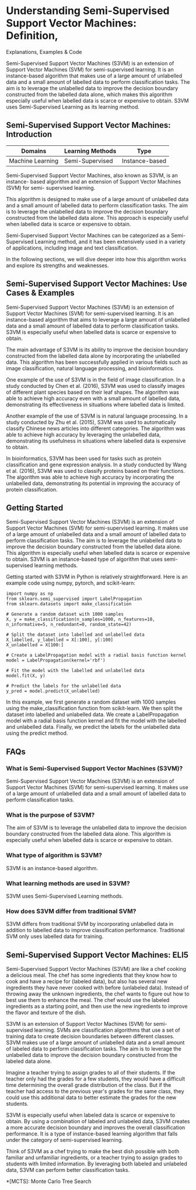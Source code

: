 # Understanding Semi-Supervised Support Vector Machines: Definition,
Explanations, Examples & Code

Semi-Supervised Support Vector Machines (S3VM) is an extension of Support
Vector Machines (SVM) for semi-supervised learning. It is an instance-based
algorithm that makes use of a large amount of unlabelled data and a small
amount of labelled data to perform classification tasks. The aim is to
leverage the unlabelled data to improve the decision boundary constructed from
the labelled data alone, which makes this algorithm especially useful when
labelled data is scarce or expensive to obtain. S3VM uses Semi-Supervised
Learning as its learning method.

## Semi-Supervised Support Vector Machines: Introduction

Domains | Learning Methods | Type  
---|---|---  
Machine Learning | Semi-Supervised | Instance-based  
  
Semi-Supervised Support Vector Machines, also known as S3VM, is an instance-
based algorithm and an extension of Support Vector Machines (SVM) for semi-
supervised learning.

This algorithm is designed to make use of a large amount of unlabelled data
and a small amount of labelled data to perform classification tasks. The aim
is to leverage the unlabelled data to improve the decision boundary
constructed from the labelled data alone. This approach is especially useful
when labelled data is scarce or expensive to obtain.

Semi-Supervised Support Vector Machines can be categorized as a Semi-
Supervised Learning method, and it has been extensively used in a variety of
applications, including image and text classification.

In the following sections, we will dive deeper into how this algorithm works
and explore its strengths and weaknesses.

## Semi-Supervised Support Vector Machines: Use Cases & Examples

Semi-Supervised Support Vector Machines (S3VM) is an extension of Support
Vector Machines (SVM) for semi-supervised learning. It is an instance-based
algorithm that aims to leverage a large amount of unlabelled data and a small
amount of labelled data to perform classification tasks. S3VM is especially
useful when labelled data is scarce or expensive to obtain.

The main advantage of S3VM is its ability to improve the decision boundary
constructed from the labelled data alone by incorporating the unlabelled data.
This algorithm has been successfully applied in various fields such as image
classification, natural language processing, and bioinformatics.

One example of the use of S3VM is in the field of image classification. In a
study conducted by Chen et al. (2016), S3VM was used to classify images of
different plant species based on their leaf shapes. The algorithm was able to
achieve high accuracy even with a small amount of labelled data, demonstrating
its effectiveness in situations where labelled data is limited.

Another example of the use of S3VM is in natural language processing. In a
study conducted by Zhu et al. (2015), S3VM was used to automatically classify
Chinese news articles into different categories. The algorithm was able to
achieve high accuracy by leveraging the unlabelled data, demonstrating its
usefulness in situations where labelled data is expensive to obtain.

In bioinformatics, S3VM has been used for tasks such as protein classification
and gene expression analysis. In a study conducted by Wang et al. (2016), S3VM
was used to classify proteins based on their functions. The algorithm was able
to achieve high accuracy by incorporating the unlabelled data, demonstrating
its potential in improving the accuracy of protein classification.

## Getting Started

Semi-Supervised Support Vector Machines (S3VM) is an extension of Support
Vector Machines (SVM) for semi-supervised learning. It makes use of a large
amount of unlabelled data and a small amount of labelled data to perform
classification tasks. The aim is to leverage the unlabelled data to improve
the decision boundary constructed from the labelled data alone. This algorithm
is especially useful when labelled data is scarce or expensive to obtain. S3VM
is an instance-based type of algorithm that uses semi-supervised learning
methods.

Getting started with S3VM in Python is relatively straightforward. Here is an
example code using numpy, pytorch, and scikit-learn:

    
    
    
    import numpy as np
    from sklearn.semi_supervised import LabelPropagation
    from sklearn.datasets import make_classification
    
    # Generate a random dataset with 1000 samples
    X, y = make_classification(n_samples=1000, n_features=10, n_informative=5, n_redundant=0, random_state=42)
    
    # Split the dataset into labelled and unlabelled data
    X_labelled, y_labelled = X[:100], y[:100]
    X_unlabelled = X[100:]
    
    # Create a LabelPropagation model with a radial basis function kernel
    model = LabelPropagation(kernel='rbf')
    
    # Fit the model with the labelled and unlabelled data
    model.fit(X, y)
    
    # Predict the labels for the unlabelled data
    y_pred = model.predict(X_unlabelled)
    
    

In this example, we first generate a random dataset with 1000 samples using
the make_classification function from scikit-learn. We then split the dataset
into labelled and unlabelled data. We create a LabelPropagation model with a
radial basis function kernel and fit the model with the labelled and
unlabelled data. Finally, we predict the labels for the unlabelled data using
the predict method.

## FAQs

### What is Semi-Supervised Support Vector Machines (S3VM)?

Semi-Supervised Support Vector Machines (S3VM) is an extension of Support
Vector Machines (SVM) for semi-supervised learning. It makes use of a large
amount of unlabelled data and a small amount of labelled data to perform
classification tasks.

### What is the purpose of S3VM?

The aim of S3VM is to leverage the unlabelled data to improve the decision
boundary constructed from the labelled data alone. This algorithm is
especially useful when labelled data is scarce or expensive to obtain.

### What type of algorithm is S3VM?

S3VM is an instance-based algorithm.

### What learning methods are used in S3VM?

S3VM uses Semi-Supervised Learning methods.

### How does S3VM differ from traditional SVM?

S3VM differs from traditional SVM by incorporating unlabelled data in addition
to labelled data to improve classification performance. Traditional SVM only
uses labelled data for training.

## Semi-Supervised Support Vector Machines: ELI5

Semi-Supervised Support Vector Machines (S3VM) are like a chef cooking a
delicious meal. The chef has some ingredients that they know how to cook and
have a recipe for (labeled data), but also has several new ingredients they
have never cooked with before (unlabeled data). Instead of throwing away the
unknown ingredients, the chef wants to figure out how to best use them to
enhance the meal. The chef would use the labeled ingredients as a starting
point, and then use the new ingredients to improve the flavor and texture of
the dish.

S3VM is an extension of Support Vector Machines (SVM) for semi-supervised
learning. SVMs are classification algorithms that use a set of training data
to create decision boundaries between different classes. S3VM makes use of a
large amount of unlabelled data and a small amount of labeled data to perform
classification tasks. The aim is to leverage the unlabelled data to improve
the decision boundary constructed from the labeled data alone.

Imagine a teacher trying to assign grades to all of their students. If the
teacher only had the grades for a few students, they would have a difficult
time determining the overall grade distribution of the class. But if the
teacher had access to the previous year's grades for the same class, they
could use this additional data to better estimate the grades for the new
students.

S3VM is especially useful when labeled data is scarce or expensive to obtain.
By using a combination of labeled and unlabeled data, S3VM creates a more
accurate decision boundary and improves the overall classification
performance. It is a type of instance-based learning algorithm that falls
under the category of semi-supervised learning.

Think of S3VM as a chef trying to make the best dish possible with both
familiar and unfamiliar ingredients, or a teacher trying to assign grades to
students with limited information. By leveraging both labeled and unlabeled
data, S3VM can perform better classification tasks.

  *[MCTS]: Monte Carlo Tree Search